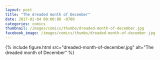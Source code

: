 ```yaml
---
layout: post
title: "The dreaded month of December"
date: 2017-02-04 00:00:08 -0700
categories: comics
thumbnail: /images/comics/thumbs/dreaded-month-of-december.jpg
facebook_image: /images/comics/thumbs/dreaded-month-of-december.jpg
---
```


{% include figure.html src="dreaded-month-of-december.jpg" alt="The dreaded month of December" %}

